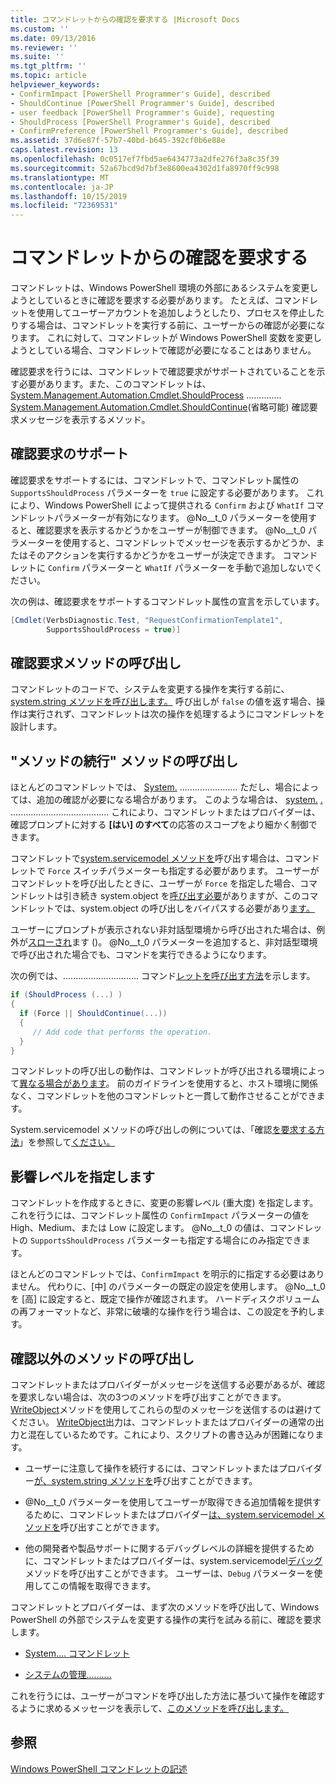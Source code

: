 ```yaml
---
title: コマンドレットからの確認を要求する |Microsoft Docs
ms.custom: ''
ms.date: 09/13/2016
ms.reviewer: ''
ms.suite: ''
ms.tgt_pltfrm: ''
ms.topic: article
helpviewer_keywords:
- ConfirmImpact [PowerShell Programmer's Guide], described
- ShouldContinue [PowerShell Programmer's Guide], described
- user feedback [PowerShell Programmer's Guide], requesting
- ShouldProcess [PowerShell Programmer's Guide], described
- ConfirmPreference [PowerShell Programmer's Guide], described
ms.assetid: 37d6e87f-57b7-40bd-b645-392cf0b6e88e
caps.latest.revision: 13
ms.openlocfilehash: 0c0517ef7fbd5ae6434773a2dfe276f3a8c35f39
ms.sourcegitcommit: 52a67bcd9d7bf3e8600ea4302d1fa8970ff9c998
ms.translationtype: MT
ms.contentlocale: ja-JP
ms.lasthandoff: 10/15/2019
ms.locfileid: "72369531"
---
```

# <a name="requesting-confirmation-from-cmdlets"></a>コマンドレットからの確認を要求する

コマンドレットは、Windows PowerShell 環境の外部にあるシステムを変更しようとしているときに確認を要求する必要があります。 たとえば、コマンドレットを使用してユーザーアカウントを追加しようとしたり、プロセスを停止したりする場合は、コマンドレットを実行する前に、ユーザーからの確認が必要になります。 これに対して、コマンドレットが Windows PowerShell 変数を変更しようとしている場合、コマンドレットで確認が必要になることはありません。

確認要求を行うには、コマンドレットで確認要求がサポートされていることを示す必要があります。また、このコマンドレットは、 [System.Management.Automation.Cmdlet.ShouldProcess](/dotnet/api/System.Management.Automation.Cmdlet.ShouldProcess) .............. [System.Management.Automation.Cmdlet.ShouldContinue](/dotnet/api/System.Management.Automation.Cmdlet.ShouldContinue)(省略可能) 確認要求メッセージを表示するメソッド。

## <a name="supporting-confirmation-requests"></a>確認要求のサポート

確認要求をサポートするには、コマンドレットで、コマンドレット属性の `SupportsShouldProcess` パラメーターを `true` に設定する必要があります。 これにより、Windows PowerShell によって提供される `Confirm` および `WhatIf` コマンドレットパラメーターが有効になります。 @No__t_0 パラメーターを使用すると、確認要求を表示するかどうかをユーザーが制御できます。 @No__t_0 パラメーターを使用すると、コマンドレットでメッセージを表示するかどうか、またはそのアクションを実行するかどうかをユーザーが決定できます。 コマンドレットに `Confirm` パラメーターと `WhatIf` パラメーターを手動で追加しないでください。

次の例は、確認要求をサポートするコマンドレット属性の宣言を示しています。

```csharp
[Cmdlet(VerbsDiagnostic.Test, "RequestConfirmationTemplate1",
        SupportsShouldProcess = true)]
```

## <a name="calling-the-confirmation-request-methods"></a>確認要求メソッドの呼び出し

コマンドレットのコードで、システムを変更する操作を実行する前に、 [system.string メソッドを呼び出します。](/dotnet/api/System.Management.Automation.Cmdlet.ShouldProcess) 呼び出しが `false` の値を返す場合、操作は実行されず、コマンドレットは次の操作を処理するようにコマンドレットを設計します。

## <a name="calling-the-shouldcontinue-method"></a>"メソッドの続行" メソッドの呼び出し

ほとんどのコマンドレットでは、 [System.](/dotnet/api/System.Management.Automation.Cmdlet.ShouldProcess) ....................... ただし、場合によっては、追加の確認が必要になる場合があります。 このような場合は、 [system.](/dotnet/api/System.Management.Automation.Cmdlet.ShouldProcess) [.](/dotnet/api/System.Management.Automation.Cmdlet.ShouldContinue) ....................................... これにより、コマンドレットまたはプロバイダーは、確認プロンプトに対する **[はい] のすべて**の応答のスコープをより細かく制御できます。

コマンドレットで[system.servicemodel メソッドを](/dotnet/api/System.Management.Automation.Cmdlet.ShouldContinue)呼び出す場合は、コマンドレットで `Force` スイッチパラメーターも指定する必要があります。 ユーザーがコマンドレットを呼び出したときに、ユーザーが `Force` を指定した場合、コマンドレットは引き続き system.object を[呼び出す必要](/dotnet/api/System.Management.Automation.Cmdlet.ShouldProcess)がありますが、このコマンドレットでは、system.object の呼び出しをバイパスする必要があり[ます。](/dotnet/api/System.Management.Automation.Cmdlet.ShouldContinue)

ユーザーにプロンプトが表示されない非対話型環境から呼び出された場合は、例外が[スローされ](/dotnet/api/System.Management.Automation.Cmdlet.ShouldContinue)ます ()。 @No__t_0 パラメーターを追加すると、非対話型環境で呼び出された場合でも、コマンドを実行できるようになります。

次の例では、.............................. コマンド[レット](/dotnet/api/System.Management.Automation.Cmdlet.ShouldContinue)[を呼び出す方法](/dotnet/api/System.Management.Automation.Cmdlet.ShouldProcess)を示します。

```csharp
if (ShouldProcess (...) )
{
  if (Force || ShouldContinue(...))
  {
     // Add code that performs the operation.
  }
}
```

コマンドレットの呼び出しの動作は、コマンドレットが呼び出される環境によって[異なる場合があります](/dotnet/api/System.Management.Automation.Cmdlet.ShouldProcess)。 前のガイドラインを使用すると、ホスト環境に関係なく、コマンドレットを他のコマンドレットと一貫して動作させることができます。

System.servicemodel メソッドの呼び出しの例については、「確認[を要求する方法](./how-to-request-confirmations.md)」を参照して[ください。](/dotnet/api/System.Management.Automation.Cmdlet.ShouldProcess)

## <a name="specify-the-impact-level"></a>影響レベルを指定します

コマンドレットを作成するときに、変更の影響レベル (重大度) を指定します。 これを行うには、コマンドレット属性の `ConfirmImpact` パラメーターの値を High、Medium、または Low に設定します。 @No__t_0 の値は、コマンドレットの `SupportsShouldProcess` パラメーターも指定する場合にのみ指定できます。

ほとんどのコマンドレットでは、`ConfirmImpact` を明示的に指定する必要はありません。  代わりに、[中] のパラメーターの既定の設定を使用します。 @No__t_0 を [高] に設定すると、既定で操作が確認されます。 ハードディスクボリュームの再フォーマットなど、非常に破壊的な操作を行う場合は、この設定を予約します。

## <a name="calling-non-confirmation-methods"></a>確認以外のメソッドの呼び出し

コマンドレットまたはプロバイダーがメッセージを送信する必要があるが、確認を要求しない場合は、次の3つのメソッドを呼び出すことができます。 [WriteObject](/dotnet/api/System.Management.Automation.Cmdlet.WriteObject)メソッドを使用してこれらの型のメッセージを送信するのは避けてください。 [WriteObject](/dotnet/api/System.Management.Automation.Cmdlet.WriteObject)出力は、コマンドレットまたはプロバイダーの通常の出力と混在しているためです。これにより、スクリプトの書き込みが困難になります。

- ユーザーに注意して操作を続行するには、コマンドレットまたはプロバイダー[が、system.string メソッドを](/dotnet/api/System.Management.Automation.Cmdlet.WriteWarning)呼び出すことができます。

- @No__t_0 パラメーターを使用してユーザーが取得できる追加情報を提供するために、コマンドレットまたはプロバイダー[は、system.servicemodel メソッドを](/dotnet/api/System.Management.Automation.Cmdlet.WriteVerbose)呼び出すことができます。

- 他の開発者や製品サポートに関するデバッグレベルの詳細を提供するために、コマンドレットまたはプロバイダーは、system.servicemodel[デバッグ](/dotnet/api/System.Management.Automation.Cmdlet.WriteDebug)メソッドを呼び出すことができます。 ユーザーは、`Debug` パラメーターを使用してこの情報を取得できます。

コマンドレットとプロバイダーは、まず次のメソッドを呼び出して、Windows PowerShell の外部でシステムを変更する操作の実行を試みる前に、確認を要求します。

- [System.... コマンドレット](/dotnet/api/System.Management.Automation.Cmdlet.ShouldProcess)

- [システムの管理..........](/dotnet/api/System.Management.Automation.Provider.CmdletProvider.ShouldProcess)

これを行うには、ユーザーがコマンドを呼び出した方法に基づいて操作を確認するように求めるメッセージを表示して、[このメソッドを呼び出します。](/dotnet/api/System.Management.Automation.Cmdlet.ShouldProcess)

## <a name="see-also"></a>参照

[Windows PowerShell コマンドレットの記述](./writing-a-windows-powershell-cmdlet.md)
